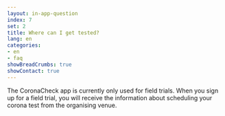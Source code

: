 ```yaml
---
layout: in-app-question
index: 7
set: 2
title: Where can I get tested?
lang: en
categories:
- en
- faq
showBreadCrumbs: true
showContact: true
---
```

The CoronaCheck app is currently only used for field trials. When you sign up for a field trial, you will receive the information about scheduling your corona test from the organising venue.  
